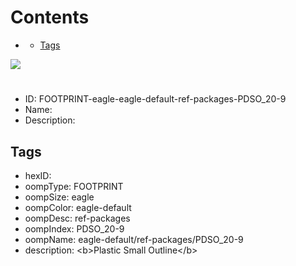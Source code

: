 



Contents
========

* [](#)
	* [Tags](#tags)
  
![][im]
# 

- ID: FOOTPRINT-eagle-eagle-default-ref-packages-PDSO_20-9
- Name: 
- Description: 

## Tags

- hexID: 
- oompType: FOOTPRINT
- oompSize: eagle
- oompColor: eagle-default
- oompDesc: ref-packages
- oompIndex: PDSO_20-9
- oompName: eagle-default/ref-packages/PDSO_20-9
- description: &lt;b&gt;Plastic Small Outline&lt;/b&gt;



[im]: image.png
